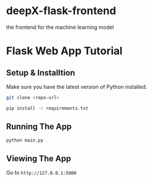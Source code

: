 # deepX-flask-frontend
the frontend for the machine learning model


# Flask Web App Tutorial

## Setup & Installtion

Make sure you have the latest version of Python installed.

```bash
git clone <repo-url>
```

```bash
pip install -r requirements.txt
```

## Running The App

```bash
python main.py
```

## Viewing The App

Go to `http://127.0.0.1:5000`
